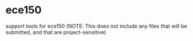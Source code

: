 # ece150
support tools for ece150 (NOTE: This does not include any files that will be submitted, and that are project-sensitive)
